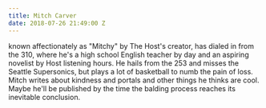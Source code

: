 ```yaml
---
title: Mitch Carver
date: 2018-07-26 21:49:00 Z
---
```


known affectionately as "Mitchy" by The Host's creator, has dialed in from the 310, where he's a high school English teacher by day and an aspiring novelist by Host listening hours. He hails from the 253 and misses the Seattle Supersonics, but plays a lot of basketball to numb the pain of loss. Mitch writes about kindness and portals and other things he thinks are cool. Maybe he'll be published by the time the balding process reaches its inevitable conclusion. 